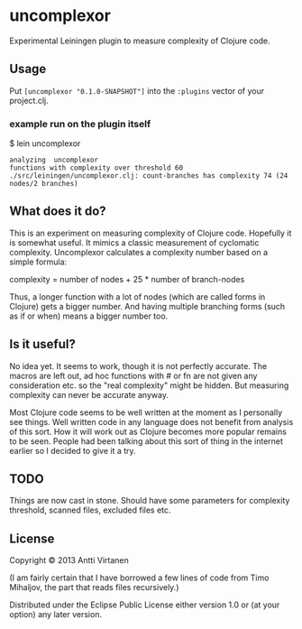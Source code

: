 # uncomplexor

Experimental Leiningen plugin to measure complexity of Clojure code.

## Usage

Put `[uncomplexor "0.1.0-SNAPSHOT"]` into the `:plugins` vector of your project.clj.

### example run on the plugin itself

$ lein uncomplexor

```
analyzing  uncomplexor
functions with complexity over threshold 60
./src/leiningen/uncomplexor.clj: count-branches has complexity 74 (24 nodes/2 branches)
```


## What does it do?

This is an experiment on measuring complexity of Clojure code. Hopefully it is somewhat useful.  It mimics a classic measurement of cyclomatic complexity. Uncomplexor calculates a complexity number based on a simple formula:

complexity = number of nodes + 25 * number of branch-nodes

Thus, a longer function with a lot of nodes (which are called forms in Clojure) gets a bigger number. And having multiple branching forms (such as if or when) means a bigger number too. 

## Is it useful? 

No idea yet. It seems to work, though it is not perfectly accurate. The macros are left out, ad hoc functions with # or fn are not given any consideration etc. so the "real complexity" might be hidden. But measuring complexity can never be accurate anyway.

Most Clojure code seems to be well written at the moment as I personally see things.  Well written code in any language does not benefit from analysis of this sort. How it will work out as Clojure becomes more popular remains to be seen. People had been talking about this sort of thing in the internet earlier so I decided to give it a try.


## TODO

Things are now cast in stone. Should have some parameters for complexity threshold, scanned files, excluded files etc.

## License

Copyright © 2013 Antti Virtanen

(I am fairly certain that I have borrowed a few lines of code from Timo Mihaljov, the part that reads files recursively.)

Distributed under the Eclipse Public License either version 1.0 or (at
your option) any later version.

